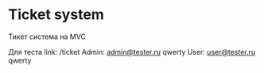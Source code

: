 Ticket system
===========

Тикет система на MVC

Для теста
link: /ticket
Admin: admin@tester.ru qwerty 
User:  user@tester.ru qwerty